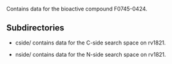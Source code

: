 Contains data for the bioactive compound F0745-0424.

## Subdirectories

- cside/ contains data for the C-side search space on rv1821.

- nside/ contains data for the N-side search space on rv1821.

